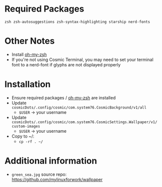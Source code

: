 # Required Packages
`zsh zsh-autosuggestions zsh-syntax-highlighting starship nerd-fonts`
# Other Notes
- Install [oh-my-zsh](https://ohmyz.sh/)
- If you're not using Cosmic Terminal, you may need to set your terminal font to a nerd-font if glyphs are not displayed properly
# Installation
- Ensure required packages / [oh-my-zsh](https://ohmyz.sh/) are installed
- Update `cosmicDots/.config/cosmic/com.system76.CosmicBackground/v1/all`
    - `$USER` -> your username
- Update `cosmicDots/.config/cosmic/com.system76.CosmicSettings.Wallpaper/v1/custom-images`
    - `$USER` -> your username
- Copy to ~/:
    - `cp -rf . ~/`
# Additional information
- `green_sea.jpg` source repo: https://github.com/mylinuxforwork/wallpaper
